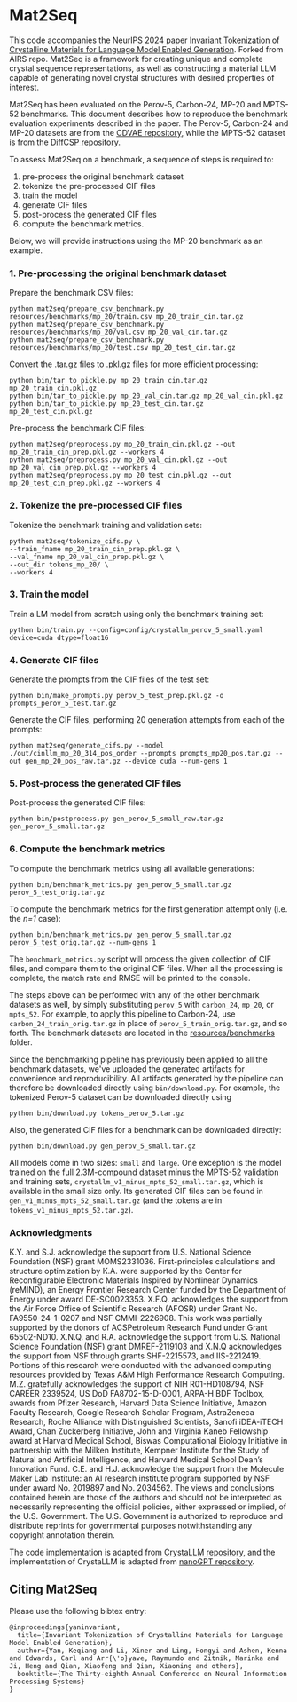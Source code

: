 Mat2Seq
==========
This code accompanies the NeurIPS 2024 paper [Invariant Tokenization of Crystalline Materials for Language Model Enabled Generation](https://openreview.net/forum?id=18FGRNd0wZ). Forked from AIRS repo.
Mat2Seq is a framework for creating unique and complete crystal sequence representations, as well as constructing a material LLM capable of generating novel crystal structures with desired properties of interest.

Mat2Seq has been evaluated on the Perov-5, Carbon-24, MP-20 and MPTS-52 benchmarks. This document describes how to 
reproduce the benchmark evaluation experiments described in the paper. The Perov-5, Carbon-24 and MP-20 datasets are
from the [CDVAE repository](https://github.com/txie-93/cdvae/tree/f857f598d6f6cca5dc1ea0582d228f12dcc2c2ea/data), 
while the MPTS-52 dataset is from the 
[DiffCSP repository](https://github.com/jiaor17/DiffCSP/tree/fd6f48cef306193c0fb678db785424abcdad6dfd/data).

To assess Mat2Seq on a benchmark, a sequence of steps is required to: 
1. pre-process the original benchmark dataset
2. tokenize the pre-processed CIF files
3. train the model
4. generate CIF files
5. post-process the generated CIF files
6. compute the benchmark metrics.

Below, we will provide instructions using the MP-20 benchmark as an example.

### 1. Pre-processing the original benchmark dataset

Prepare the benchmark CSV files:
```shell
python mat2seq/prepare_csv_benchmark.py resources/benchmarks/mp_20/train.csv mp_20_train_cin.tar.gz
python mat2seq/prepare_csv_benchmark.py resources/benchmarks/mp_20/val.csv mp_20_val_cin.tar.gz
python mat2seq/prepare_csv_benchmark.py resources/benchmarks/mp_20/test.csv mp_20_test_cin.tar.gz
```

Convert the .tar.gz files to .pkl.gz files for more efficient processing: 
```shell
python bin/tar_to_pickle.py mp_20_train_cin.tar.gz mp_20_train_cin.pkl.gz
python bin/tar_to_pickle.py mp_20_val_cin.tar.gz mp_20_val_cin.pkl.gz
python bin/tar_to_pickle.py mp_20_test_cin.tar.gz mp_20_test_cin.pkl.gz
```

Pre-process the benchmark CIF files:
```shell
python mat2seq/preprocess.py mp_20_train_cin.pkl.gz --out mp_20_train_cin_prep.pkl.gz --workers 4
python mat2seq/preprocess.py mp_20_val_cin.pkl.gz --out mp_20_val_cin_prep.pkl.gz --workers 4
python mat2seq/preprocess.py mp_20_test_cin.pkl.gz --out mp_20_test_cin_prep.pkl.gz --workers 4
```

### 2. Tokenize the pre-processed CIF files

Tokenize the benchmark training and validation sets:
```shell
python mat2seq/tokenize_cifs.py \
--train_fname mp_20_train_cin_prep.pkl.gz \
--val_fname mp_20_val_cin_prep.pkl.gz \
--out_dir tokens_mp_20/ \
--workers 4
```



### 3. Train the model

Train a LM model from scratch using only the benchmark training set:
```shell
python bin/train.py --config=config/crystallm_perov_5_small.yaml device=cuda dtype=float16
```

### 4. Generate CIF files

Generate the prompts from the CIF files of the test set:
```shell
python bin/make_prompts.py perov_5_test_prep.pkl.gz -o prompts_perov_5_test.tar.gz
```

Generate the CIF files, performing 20 generation attempts from each of the prompts: 
```shell
python mat2seq/generate_cifs.py --model ./out/cinllm_mp_20_314_pos_order --prompts prompts_mp20_pos.tar.gz --out gen_mp_20_pos_raw.tar.gz --device cuda --num-gens 1
```

### 5. Post-process the generated CIF files

Post-process the generated CIF files:
```shell
python bin/postprocess.py gen_perov_5_small_raw.tar.gz gen_perov_5_small.tar.gz
```

### 6. Compute the benchmark metrics

To compute the benchmark metrics using all available generations:
```shell
python bin/benchmark_metrics.py gen_perov_5_small.tar.gz perov_5_test_orig.tar.gz
```

To compute the benchmark metrics for the first generation attempt only (i.e. the _n=1_ case):
```shell
python bin/benchmark_metrics.py gen_perov_5_small.tar.gz perov_5_test_orig.tar.gz --num-gens 1
```

The `benchmark_metrics.py` script will process the given collection of CIF files, and compare them to the original CIF 
files. When all the processing is complete, the match rate and RMSE will be printed to the console.

The steps above can be performed with any of the other benchmark datasets as well, by simply substituting `perov_5` 
with `carbon_24`, `mp_20`, or `mpts_52`. For example, to apply this pipeline to Carbon-24, use 
`carbon_24_train_orig.tar.gz` in place of `perov_5_train_orig.tar.gz`, and so forth. The benchmark datasets are located 
in the [resources/benchmarks](resources/benchmarks) folder.

Since the benchmarking pipeline has previously been applied to all the benchmark datasets, we've uploaded the generated 
artifacts for convenience and reproducibility. All artifacts generated by the pipeline can therefore be downloaded 
directly using `bin/download.py`. For example, the tokenized Perov-5 dataset can be downloaded directly using
```shell
python bin/download.py tokens_perov_5.tar.gz
```
Also, the generated CIF files for a benchmark can be downloaded directly:
```shell
python bin/download.py gen_perov_5_small.tar.gz
```

All models come in two sizes: `small` and `large`. One exception is the model trained on the full 2.3M-compound dataset 
minus the MPTS-52 validation and training sets, `crystallm_v1_minus_mpts_52_small.tar.gz`, which is available in the 
small size only. Its generated CIF files can be found in `gen_v1_minus_mpts_52_small.tar.gz` (and the tokens are in 
`tokens_v1_minus_mpts_52.tar.gz`).

### Acknowledgments
K.Y. and S.J. acknowledge the support from U.S. National Science Foundation (NSF) grant MOMS2331036. First-principles calculations and structure optimization by K.A. were supported by the Center for Reconfigurable Electronic Materials Inspired by Nonlinear Dynamics (reMIND), an Energy Frontier Research Center funded by the Department of Energy under award DE-SC0023353. X.F.Q. acknowledges the support from the Air Force Office of Scientific Research (AFOSR) under Grant No. FA9550-24-1-0207 and NSF CMMI-2226908. This work was partially supported by the donors of ACSPetroleum Research Fund under Grant 65502-ND10. X.N.Q. and R.A. acknowledge the support from U.S. National Science Foundation (NSF) grant DMREF-2119103 and X.N.Q acknowledges the support from NSF through grants SHF-2215573, and IIS-2212419. Portions of this research were conducted with the advanced computing resources provided by Texas A&M High Performance Research Computing. M.Z. gratefully acknowledges the support of NIH R01-HD108794, NSF CAREER 2339524, US DoD FA8702-15-D-0001, ARPA-H BDF Toolbox, awards from Pfizer Research, Harvard Data Science Initiative, Amazon Faculty Research, Google Research Scholar Program, AstraZeneca Research, Roche Alliance with Distinguished Scientists, Sanofi iDEA-iTECH Award, Chan Zuckerberg Initiative, John and Virginia Kaneb Fellowship award at Harvard Medical School, Biswas Computational Biology Initiative in partnership with the Milken Institute, Kempner Institute for the Study of Natural and Artificial Intelligence, and Harvard Medical School Dean’s Innovation Fund. C.E. and H.J. acknowledge the support from the Molecule Maker Lab Institute: an AI research institute program supported by NSF under award No. 2019897 and No. 2034562. The views and conclusions contained herein are those of the authors and should not be interpreted as necessarily representing the official policies, either expressed or implied, of the U.S. Government. The U.S. Government is authorized to reproduce and distribute reprints for governmental purposes notwithstanding any copyright annotation therein.

The code implementation is adapted from [CrystaLLM repository](https://github.com/lantunes/CrystaLLM), and the implementation of CrystaLLM is adapted from [nanoGPT repository](https://github.com/karpathy/nanoGPT).


## Citing Mat2Seq

Please use the following bibtex entry:
```
@inproceedings{yaninvariant,
  title={Invariant Tokenization of Crystalline Materials for Language Model Enabled Generation},
  author={Yan, Keqiang and Li, Xiner and Ling, Hongyi and Ashen, Kenna and Edwards, Carl and Arr{\'o}yave, Raymundo and Zitnik, Marinka and Ji, Heng and Qian, Xiaofeng and Qian, Xiaoning and others},
  booktitle={The Thirty-eighth Annual Conference on Neural Information Processing Systems}
}
```
